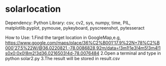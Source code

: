 # solarlocation
Dependency:
  Python Library: csv, cv2, sys, numpy, time, PIL, matplotlib.pyplot, pymouse, pykeyboard, pyscreenshot, pytesseract
  
How to Use:
1.Find the target location in GoogleMap,e.g, https://www.google.com/maps/place/36%C2%B001'17.9%22N+78%C2%B000'27.5%22W/@36.0220821,-78.0086828,92m/data=!3m1!1e3!4m5!3m4!1s0x0:0x0!8m2!3d36.0216503!4d-78.0076484
2.Open a terminal and type in python solar2.py
3.The result will be stored in result.csv
